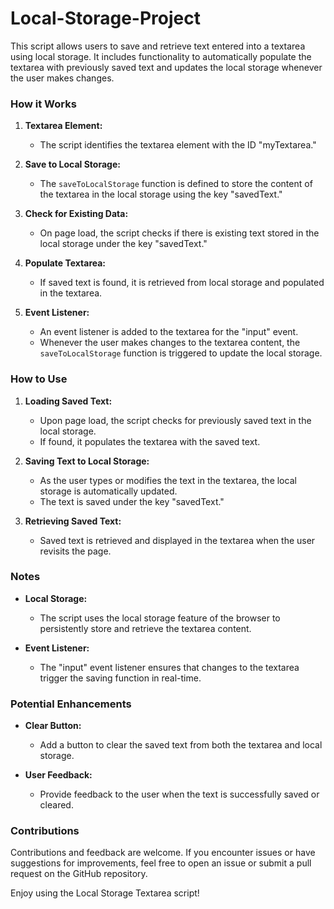 # Local-Storage-Project

This script allows users to save and retrieve text entered into a textarea using local storage. It includes functionality to automatically populate the textarea with previously saved text and updates the local storage whenever the user makes changes.

### How it Works

1. **Textarea Element:**
   - The script identifies the textarea element with the ID "myTextarea."

2. **Save to Local Storage:**
   - The `saveToLocalStorage` function is defined to store the content of the textarea in the local storage using the key "savedText."

3. **Check for Existing Data:**
   - On page load, the script checks if there is existing text stored in the local storage under the key "savedText."

4. **Populate Textarea:**
   - If saved text is found, it is retrieved from local storage and populated in the textarea.

5. **Event Listener:**
   - An event listener is added to the textarea for the "input" event.
   - Whenever the user makes changes to the textarea content, the `saveToLocalStorage` function is triggered to update the local storage.

### How to Use

1. **Loading Saved Text:**
   - Upon page load, the script checks for previously saved text in the local storage.
   - If found, it populates the textarea with the saved text.

2. **Saving Text to Local Storage:**
   - As the user types or modifies the text in the textarea, the local storage is automatically updated.
   - The text is saved under the key "savedText."

3. **Retrieving Saved Text:**
   - Saved text is retrieved and displayed in the textarea when the user revisits the page.

### Notes

- **Local Storage:**
  - The script uses the local storage feature of the browser to persistently store and retrieve the textarea content.

- **Event Listener:**
  - The "input" event listener ensures that changes to the textarea trigger the saving function in real-time.

### Potential Enhancements

- **Clear Button:**
  - Add a button to clear the saved text from both the textarea and local storage.

- **User Feedback:**
  - Provide feedback to the user when the text is successfully saved or cleared.

### Contributions

Contributions and feedback are welcome. If you encounter issues or have suggestions for improvements, feel free to open an issue or submit a pull request on the GitHub repository.

Enjoy using the Local Storage Textarea script!
